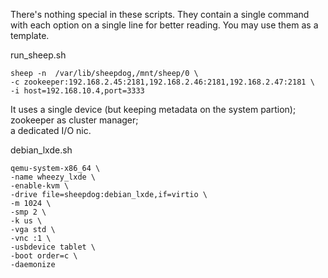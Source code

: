 There's nothing special in these scripts.
They contain a single command with each option on a single line for better reading.
You may use them as a template.

run_sheep.sh

    sheep -n  /var/lib/sheepdog,/mnt/sheep/0 \
    -c zookeeper:192.168.2.45:2181,192.168.2.46:2181,192.168.2.47:2181 \
    -i host=192.168.10.4,port=3333

It uses a single device (but keeping metadata on the system partion);  
zookeeper as cluster manager;  
a dedicated I/O nic.  


debian_lxde.sh

    qemu-system-x86_64 \
    -name wheezy_lxde \
    -enable-kvm \
    -drive file=sheepdog:debian_lxde,if=virtio \
    -m 1024 \
    -smp 2 \
    -k us \
    -vga std \
    -vnc :1 \
    -usbdevice tablet \
    -boot order=c \
    -daemonize
